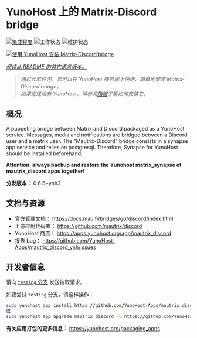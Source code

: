 <!--
注意：此 README 由 <https://github.com/YunoHost/apps/tree/master/tools/readme_generator> 自动生成
请勿手动编辑。
-->

# YunoHost 上的 Matrix-Discord bridge

[![集成程度](https://dash.yunohost.org/integration/mautrix_discord.svg)](https://ci-apps.yunohost.org/ci/apps/mautrix_discord/) ![工作状态](https://ci-apps.yunohost.org/ci/badges/mautrix_discord.status.svg) ![维护状态](https://ci-apps.yunohost.org/ci/badges/mautrix_discord.maintain.svg)

[![使用 YunoHost 安装 Matrix-Discord bridge](https://install-app.yunohost.org/install-with-yunohost.svg)](https://install-app.yunohost.org/?app=mautrix_discord)

*[阅读此 README 的其它语言版本。](./ALL_README.md)*

> *通过此软件包，您可以在 YunoHost 服务器上快速、简单地安装 Matrix-Discord bridge。*  
> *如果您还没有 YunoHost，请参阅[指南](https://yunohost.org/install)了解如何安装它。*

## 概况

A puppeting bridge between Matrix and Discord packaged as a YunoHost service. Messages, media and notifications are bridged between a Discord user and a matrix user. The "Mautrix-Discord" bridge consists in a synapse app service and relies on postgresql. Therefore, Synapse for YunoHost should be installed beforehand.

**Attention: always backup and restore the Yunohost matrix_synapse et mautrix_discord apps together!**


**分发版本：** 0.6.5~ynh3
## 文档与资源

- 官方管理文档： <https://docs.mau.fi/bridges/go/discord/index.html>
- 上游应用代码库： <https://github.com/mautrix/discord>
- YunoHost 商店： <https://apps.yunohost.org/app/mautrix_discord>
- 报告 bug： <https://github.com/YunoHost-Apps/mautrix_discord_ynh/issues>

## 开发者信息

请向 [`testing` 分支](https://github.com/YunoHost-Apps/mautrix_discord_ynh/tree/testing) 发送拉取请求。

如要尝试 `testing` 分支，请这样操作：

```bash
sudo yunohost app install https://github.com/YunoHost-Apps/mautrix_discord_ynh/tree/testing --debug
或
sudo yunohost app upgrade mautrix_discord -u https://github.com/YunoHost-Apps/mautrix_discord_ynh/tree/testing --debug
```

**有关应用打包的更多信息：** <https://yunohost.org/packaging_apps>
